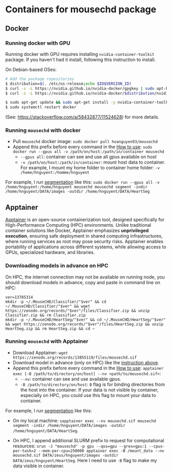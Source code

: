 # Containers for mousechd package

## Docker

### Running docker with GPU
Running docker with GPU requires installing `nvidia-container-toolkit` package. If you haven't had it install, following this instruction to install.

On Debian-based OSes:
```bash
# Add the package repositories
$ distribution=$(. /etc/os-release;echo $ID$VERSION_ID)
$ curl -s -L https://nvidia.github.io/nvidia-docker/gpgkey | sudo apt-key add -
$ curl -s -L https://nvidia.github.io/nvidia-docker/$distribution/nvidia-docker.list | sudo tee /etc/apt/sources.list.d/nvidia-docker.list

$ sudo apt-get update && sudo apt-get install -y nvidia-container-toolkit
$ sudo systemctl restart docker
```
(See: https://stackoverflow.com/a/58432877/11524628) for more details.

### Running `mousechd` with docker
* Pull `mousechd` docker image: `sudo docker pull hoanguyen93/mousechd`
* Append this prefix before every command in the [How to use](https://github.com/hnguyentt/MouseCHD?tab=readme-ov-file#how-to-use): `sudo docker run --gpus all -v /path/on/host:/path/in/container mousechd`
  * `--gpus all`: container can see and use all gpus available on host
  * `-v /path/on/host:/path/in/container`: mount host data to container. For example, I mount my home folder to container home folder: `-v /home/hnguyent:/homme/hnguyent`

For example, I run [segmentation](https://github.com/hnguyentt/MouseCHD?tab=readme-ov-file#2-heart-segmentation) like this: `sudo docker run --gpus all -v /home/hnguyent:/home/hnguyent mousechd mousechd segment -indir /home/hnguyent/DATA/images -outdir /home/hnguyent/DATA/HeartSeg`


## Apptainer
[Apptainer](https://apptainer.org/) is an open-source containerization tool, designed specifically for High-Performance Computing (HPC) environments. Unlike traditional container solutions like Docker, Apptainer emphasizes **unprivileged execution**, ensuring safe deployment in shared computing infrastructures, where running services as root may pose security risks. Apptainer enables portability of applications across different systems, while allowing access to GPUs, specialized hardware, and libraries.

### Downloading models in advance on HPC
On HPC, the internet connection may not be available on running node, you should download models in advance, copy and paste in command line on HPC:

```
ver=13785314
mkdir -p ~/.MouseCHD/Classifier/"$ver" && cd ~/.MouseCHD/Classifier/"$ver" && wget https://zenodo.org/records/"$ver"/files/Classifier.zip && unzip Classifier.zip && rm Classifier.zip
mkdir -p ~/.MouseCHD/HeartSeg/"$ver" && cd ~/.MouseCHD/HeartSeg/"$ver" && wget https://zenodo.org/records/"$ver"/files/HeartSeg.zip && unzip HeartSeg.zip && rm HeartSeg.zip && cd ~
```

### Running `mousechd` with Apptainer
* Download Apptainer: `wget https://zenodo.org/records/13855119/files/mousechd.sif`
* Download model in advance (only on HPC) like the [instruction above]().
* Append this prefix before every command in the [How to use](https://github.com/hnguyentt/MouseCHD?tab=readme-ov-file#how-to-use): `apptainer exec [-B /path/to/directory/on/host] --nv <path/to/mousechd.sif>`:
  * `--nv`: container can see and use available gpus.
  * `-B /path/to/directory/on/host`: `B` flag is for binding directories from the host into the container. If your data is not visible by container, especially on HPC, you could use this flag to mount your data to container.

For example, I run [segmentation](https://github.com/hnguyentt/MouseCHD?tab=readme-ov-file#2-heart-segmentation) like this: 

* On my local machine: `sapptainer exec --nv mousechd.sif mousechd segment -indir /home/hnguyent/DATA/images -outdir /home/hnguyent/DATA/HeartSeg`.

* On HPC, I append additional SLURM prefix to request for computational resources: `srun -J "mousechd" -p gpu --qos=gpu --gres=gpu:1 --cpus-per-task=2 --mem-per-cpu=250000 apptainer exec -B /mount_data --nv mousechd.sif DATA/zeus/hnguyent/images -outdir DATA/zeus/hnguyent/HeartSeg`. Here I need to use `-B` flag to make my data visible in container.

